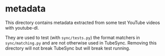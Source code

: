# metadata

This directory contains metadata extracted from some test YouTube videos with
youtube-dl.

They are used to test (with `sync/tests.py`) the format matchers in `sync/matching.py`
and are not otherwise used in TubeSync. Removing this directory will not break TubeSync
but will break test running.
